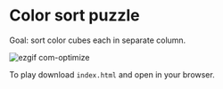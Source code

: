 # Color sort puzzle

Goal: sort color cubes each in separate column.

![ezgif com-optimize](https://user-images.githubusercontent.com/2025773/218786926-f23b6f78-1c76-4fe4-9a32-fe152ecb6cf3.gif)

To play download `index.html` and open in your browser.
